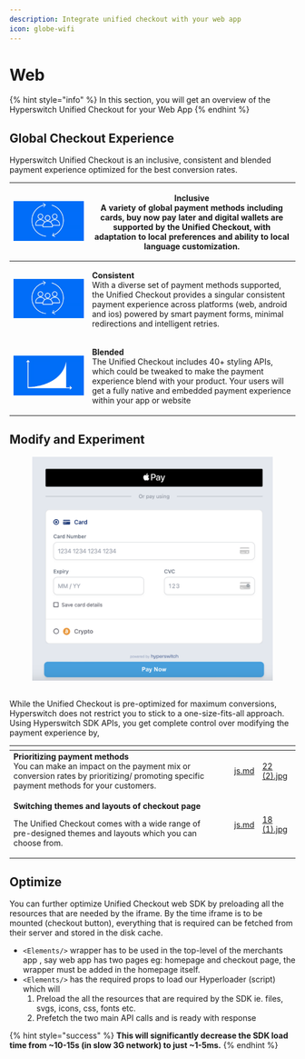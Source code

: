 ```yaml
---
description: Integrate unified checkout with your web app
icon: globe-wifi
---
```


# Web

{% hint style="info" %}
In this section, you will get an overview of the Hyperswitch Unified Checkout for your Web App
{% endhint %}

## Global Checkout Experience

Hyperswitch Unified Checkout is an inclusive, consistent and blended payment experience optimized for the best conversion rates.

| <img src="../../../../.gitbook/assets/image (137).png" alt="" data-size="original"> | <p><strong>Inclusive</strong><br>A variety of global payment methods including cards, buy now pay later and digital wallets are supported by the Unified Checkout, with adaptation to local preferences and ability to local language customization.</p>                            |
| ----------------------------------------------------------------------------------- | ----------------------------------------------------------------------------------------------------------------------------------------------------------------------------------------------------------------------------------------------------------------------------------- |
| <img src="../../../../.gitbook/assets/image (134).png" alt="" data-size="original"> | <p><strong>Consistent</strong><br>With a diverse set of payment methods supported, the Unified Checkout provides a singular consistent payment experience across platforms (web, android and ios) powered by smart payment forms, minimal redirections and intelligent retries.</p> |
| <img src="../../../../.gitbook/assets/image (136).png" alt="" data-size="original"> | <p><strong>Blended</strong><br>The Unified Checkout includes 40+ styling APIs, which could be tweaked to make the payment experience blend with your product. Your users will get a fully native and embedded payment experience within your app or website</p>                     |

## Modify and Experiment

<figure><img src="../../../../.gitbook/assets/Screenshot 2023-10-12 at 11.57.45 AM.png" alt="" width="563"><figcaption></figcaption></figure>

##

While the Unified Checkout is pre-optimized for maximum conversions, Hyperswitch does not restrict you to stick to a one-size-fits-all approach. Using Hyperswitch SDK APIs, you get complete control over modifying the payment experience by,

<table data-card-size="large" data-view="cards"><thead><tr><th></th><th></th><th></th><th data-hidden data-card-target data-type="content-ref"></th><th data-hidden data-card-cover data-type="files"></th></tr></thead><tbody><tr><td><strong>Prioritizing payment methods</strong> <br>You can make an impact on the payment mix or conversion rates by prioritizing/ promoting specific payment methods for your customers.</td><td></td><td></td><td><a href="../../../../learn-more/sdk-reference/js.md">js.md</a></td><td><a href="../../../../.gitbook/assets/22 (2).jpg">22 (2).jpg</a></td></tr><tr><td><p><strong>Switching themes and layouts of checkout page</strong></p><p>The Unified Checkout comes with a wide range of pre-designed themes and layouts which you can choose from.</p></td><td></td><td></td><td><a href="../../../../learn-more/sdk-reference/js.md">js.md</a></td><td><a href="../../../../.gitbook/assets/18 (1).jpg">18 (1).jpg</a></td></tr></tbody></table>

## Optimize

You can further optimize Unified Checkout web SDK by preloading all the resources that are needed by the iframe. By the time iframe is to be mounted (checkout button), everything that is required can be fetched from their server and stored in the disk cache.

* `<Elements/>` wrapper has to be used in the top-level of the merchants app , say web app has two pages eg: homepage and checkout page, the wrapper must be added in the homepage itself.
* `<Elements/>` has the required props to load our Hyperloader (script) which will
  1. Preload the all the resources that are required by the SDK ie. files, svgs, icons, css, fonts etc.
  2. Prefetch the two main API calls and is ready with response

{% hint style="success" %}
**This will significantly decrease the SDK load time from \~10-15s (in slow 3G network) to just \~1-5ms.**
{% endhint %}
